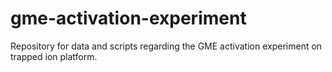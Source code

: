 # gme-activation-experiment
Repository for data and scripts regarding the GME activation experiment on trapped ion platform.
